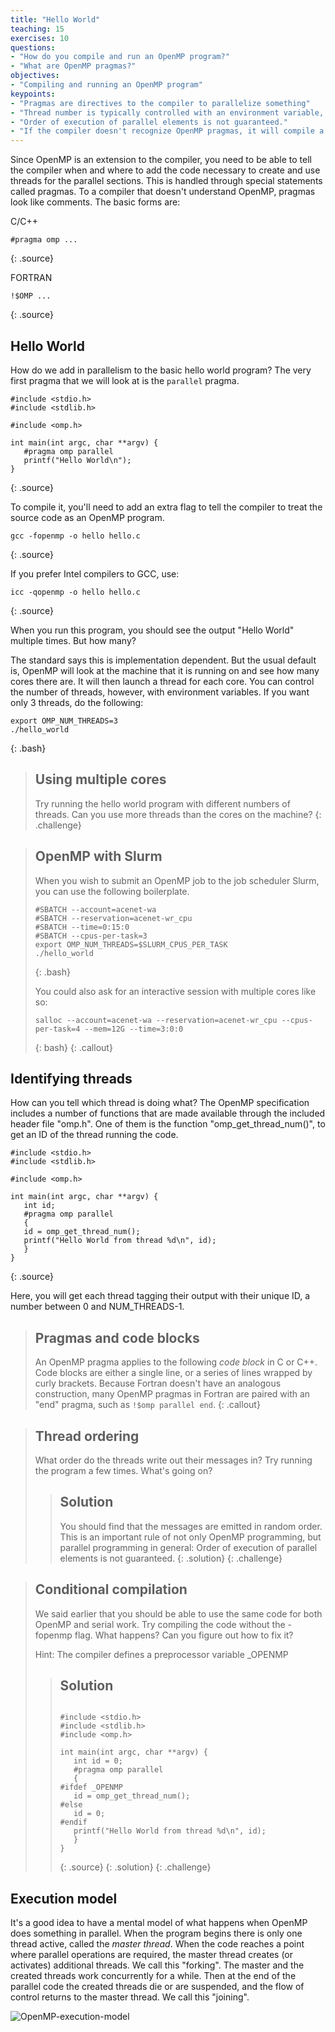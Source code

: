 ```yaml
---
title: "Hello World"
teaching: 15
exercises: 10
questions:
- "How do you compile and run an OpenMP program?"
- "What are OpenMP pragmas?"
objectives:
- "Compiling and running an OpenMP program"
keypoints:
- "Pragmas are directives to the compiler to parallelize something"
- "Thread number is typically controlled with an environment variable, OMP_NUM_THREADS"
- "Order of execution of parallel elements is not guaranteed."
- "If the compiler doesn't recognize OpenMP pragmas, it will compile a single-threaded program.  But you may need to escape OpenMP function calls."
---
```


Since OpenMP is an extension to the compiler, you need to be able to tell the compiler when and where to add the code necessary to create and use threads for the parallel sections. This is handled through special statements called pragmas. To a compiler that doesn't understand OpenMP, pragmas look like comments. The basic forms are:

C/C++
~~~
#pragma omp ...
~~~
{: .source}

FORTRAN
~~~
!$OMP ...
~~~
{: .source}

## Hello World

How do we add in parallelism to the basic hello world program? The very first pragma that we will look at is the `parallel` pragma.

~~~
#include <stdio.h>
#include <stdlib.h>

#include <omp.h>

int main(int argc, char **argv) {
   #pragma omp parallel
   printf("Hello World\n");
}
~~~
{: .source}

To compile it, you'll need to add an extra flag to tell the compiler to treat the source code as an OpenMP program.

~~~
gcc -fopenmp -o hello hello.c
~~~
{: .source}

If you prefer Intel compilers to GCC, use:

~~~
icc -qopenmp -o hello hello.c
~~~
{: .source}

When you run this program, you should see the output "Hello World" multiple
times. But how many? 

The standard says this is implementation dependent. But the usual default is,
OpenMP will look at the machine that it is running on and see how many cores
there are. It will then launch a thread for each core. You can control the
number of threads, however, with environment variables. If you want only 3
threads, do the following:

~~~
export OMP_NUM_THREADS=3
./hello_world
~~~
{: .bash}

> ## Using multiple cores
> Try running the hello world program with different numbers of threads. Can you use more threads than the cores on the machine?
{: .challenge}

> ## OpenMP with Slurm
> When you wish to submit an OpenMP job to the job scheduler Slurm, you can use the following boilerplate.
> ~~~
> #SBATCH --account=acenet-wa
> #SBATCH --reservation=acenet-wr_cpu
> #SBATCH --time=0:15:0
> #SBATCH --cpus-per-task=3
> export OMP_NUM_THREADS=$SLURM_CPUS_PER_TASK
> ./hello_world
> ~~~
> {: .bash}
> 
> You could also ask for an interactive session with multiple cores like so:
> ~~~
> salloc --account=acenet-wa --reservation=acenet-wr_cpu --cpus-per-task=4 --mem=12G --time=3:0:0
> ~~~
> {: bash}
{: .callout}

## Identifying threads

How can you tell which thread is doing what? The OpenMP specification includes a number of functions that are made available through the included header file "omp.h". One of them is the function "omp_get_thread_num()", to get an ID of the thread running the code.

~~~
#include <stdio.h>
#include <stdlib.h>

#include <omp.h>

int main(int argc, char **argv) {
   int id;
   #pragma omp parallel
   {
   id = omp_get_thread_num();
   printf("Hello World from thread %d\n", id);
   }
}
~~~
{: .source}

Here, you will get each thread tagging their output with their unique ID, a number between 0 and NUM_THREADS-1.

> ## Pragmas and code blocks
> An OpenMP pragma applies to the following *code block* in C or C++.
> Code blocks are either a single line, or a series of lines wrapped by curly brackets.
> Because Fortran doesn't have an analogous construction, many OpenMP pragmas in Fortran are paired with an "end" pragma, such as `!$omp parallel end`.
{: .callout}

> ## Thread ordering
> What order do the threads write out their messages in?
> Try running the program a few times.
> What's going on?
>
> > ## Solution
> > You should find that the messages are emitted in random order.
> > This is an important rule of not only OpenMP programming, but parallel
> > programming in general: Order of execution of parallel elements is 
> > not guaranteed.
> {: .solution}
{: .challenge}

> ## Conditional compilation
> We said earlier that you should be able to use the same code for both OpenMP and serial work.
> Try compiling the code without the -fopenmp flag. What happens? Can you figure out how to fix it?
>
> Hint: The compiler defines a preprocessor variable \_OPENMP
> > ## Solution
> > ~~~
> >
> > #include <stdio.h>
> > #include <stdlib.h>
> > #include <omp.h>
> > 
> > int main(int argc, char **argv) {
> >    int id = 0;
> >    #pragma omp parallel
> >    {
> > #ifdef _OPENMP
> >    id = omp_get_thread_num();
> > #else
> >    id = 0;
> > #endif
> >    printf("Hello World from thread %d\n", id);
> >    }
> > }
> > ~~~
> > {: .source}
> {: .solution}
{: .challenge}

## Execution model

It's a good idea to have a mental model of what happens when OpenMP does
something in parallel.  When the program begins there is only one
thread active, called the *master thread*.  When the code reaches a 
point where parallel operations are required, the master thread creates
(or activates) additional threads.  We call this "forking".  The master
and the created threads work concurrently for a while.  Then at the end
of the parallel code the created threads die or are suspended, and 
the flow of control returns to the master thread.  We call this "joining".

![OpenMP-execution-model](../fig/OpenMP-execution-model.svg)

